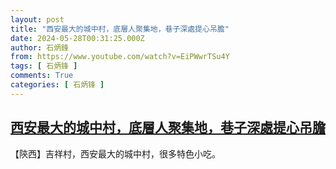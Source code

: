 ```yaml
---
layout: post
title: "西安最大的城中村，底層人聚集地，巷子深處提心吊膽"
date: 2024-05-28T00:31:25.000Z
author: 石炳鋒
from: https://www.youtube.com/watch?v=EiPWwrTSu4Y
tags: [ 石炳锋 ]
comments: True
categories: [ 石炳锋 ]
---
```

<!--1716856285000-->
[西安最大的城中村，底層人聚集地，巷子深處提心吊膽](https://www.youtube.com/watch?v=EiPWwrTSu4Y)
------

<div>
【陝西】吉祥村，西安最大的城中村，很多特色小吃。
</div>
